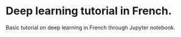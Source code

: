 # Deep learning tutorial in French.

Basic tutorial on deep learning in French through Jupyter notebook.
